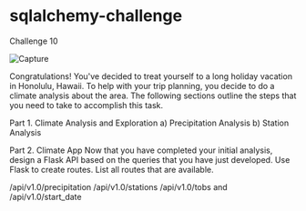 # sqlalchemy-challenge
Challenge 10

![Capture](https://user-images.githubusercontent.com/115082961/231221245-dfe663c9-85f5-49bc-be34-4e4450193d5a.PNG)

Congratulations! You've decided to treat yourself to a long holiday vacation in Honolulu, Hawaii. To help with your trip planning, 
you decide to do a climate analysis about the area. The following sections outline the steps that you need to take to accomplish this task.

Part 1. Climate Analysis and Exploration
a) Precipitation Analysis
b) Station Analysis

Part 2. Climate App
Now that you have completed your initial analysis, design a Flask API based on the queries that you have just developed.
Use Flask to create routes. 
List all routes that are available.

/api/v1.0/precipitation
/api/v1.0/stations
/api/v1.0/tobs and /api/v1.0/start_date

